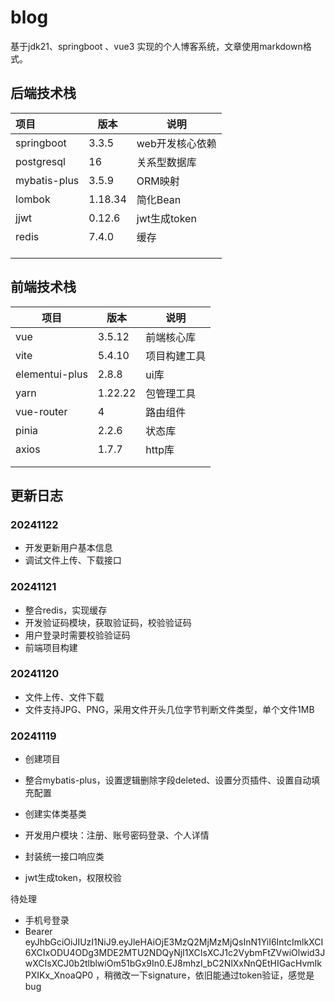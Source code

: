 # blog
基于jdk21、springboot 、vue3 实现的个人博客系统，文章使用markdown格式。



## 后端技术栈

| 项目         | 版本    | 说明            |
| :----------- | ------- | --------------- |
| springboot   | 3.3.5   | web开发核心依赖 |
| postgresql   | 16      | 关系型数据库    |
| mybatis-plus | 3.5.9   | ORM映射         |
| lombok       | 1.18.34 | 简化Bean        |
| jjwt         | 0.12.6  | jwt生成token    |
| redis        | 7.4.0   | 缓存            |
|              |         |                 |
|              |         |                 |
|              |         |                 |

## 前端技术栈

| 项目           | 版本    | 说明         |
| -------------- | ------- | ------------ |
| vue            | 3.5.12  | 前端核心库   |
| vite           | 5.4.10  | 项目构建工具 |
| elementui-plus | 2.8.8   | ui库         |
| yarn           | 1.22.22 | 包管理工具   |
| vue-router     | 4       | 路由组件     |
| pinia          | 2.2.6   | 状态库       |
| axios          | 1.7.7   | http库       |
|                |         |              |
|                |         |              |



## 更新日志

### 20241122

- 开发更新用户基本信息
- 调试文件上传、下载接口

### 20241121

- 整合redis，实现缓存
- 开发验证码模块，获取验证码，校验验证码
- 用户登录时需要校验验证码
- 前端项目构建

### 20241120

- 文件上传、文件下载
- 文件支持JPG、PNG，采用文件开头几位字节判断文件类型，单个文件1MB

### 20241119

- 创建项目
- 整合mybatis-plus，设置逻辑删除字段deleted、设置分页插件、设置自动填充配置
- 创建实体类基类

- 开发用户模块：注册、账号密码登录、个人详情
- 封装统一接口响应类
- jwt生成token，权限校验

待处理

- 手机号登录
- Bearer eyJhbGciOiJIUzI1NiJ9.eyJleHAiOjE3MzQ2MjMzMjQsInN1YiI6IntcImlkXCI6XCIxODU4ODg3MDE2MTU2NDQyNjI1XCIsXCJ1c2VybmFtZVwiOlwid3JwXCIsXCJ0b2tlblwiOm51bGx9In0.EJ8mhzI_bC2NlXxNnQEtHIGacHvmIkPXIKx_XnoaQP0 ，稍微改一下signature，依旧能通过token验证，感觉是bug
